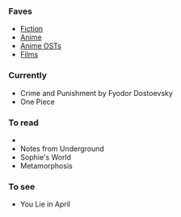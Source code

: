 ### Faves

- [Fiction](fiction.csv)
- [Anime](anime.csv) 
- [Anime OSTs](anime-ost.csv)
- [Films](film.csv)

### Currently
  
- Crime and Punishment by Fyodor Dostoevsky
- One Piece

### To read

- 
- Notes from Underground
- Sophie's World
- Metamorphosis

### To see

- You Lie in April
